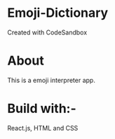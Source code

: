 # Emoji-Dictionary
Created with CodeSandbox
# About
This is a emoji interpreter app.
# Build with:-
React.js, HTML and CSS
